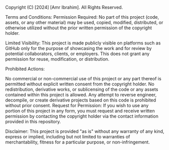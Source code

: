 Copyright (C) [2024] [Amr Ibrahim]. All Rights Reserved.

Terms and Conditions:
Permission Required: No part of this project (code, assets, or any other material) may be used, copied, modified, distributed, or otherwise utilized without the prior written permission of the copyright holder.

Limited Visibility: This project is made publicly visible on platforms such as GitHub only for the purpose of showcasing the work and for review by potential collaborators, clients, or employers. This does not grant any permission for reuse, modification, or distribution.

Prohibited Actions:

No commercial or non-commercial use of this project or any part thereof is permitted without explicit written consent from the copyright holder.
No redistribution, derivative works, or sublicensing of the code or any assets contained within this project is allowed.
Any attempt to reverse engineer, decompile, or create derivative projects based on this code is prohibited without prior consent.
Request for Permission: If you wish to use any portion of this project in any form, you must request and receive written permission by contacting the copyright holder via the contact information provided in this repository.

Disclaimer: This project is provided "as is" without any warranty of any kind, express or implied, including but not limited to warranties of merchantability, fitness for a particular purpose, or non-infringement.

